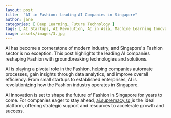 ```yaml
---
layout: post
title:  "AI in Fashion: Leading AI Companies in Singapore"
author: jane
categories: [ Deep Learning, Future Technology ]
tags: [ AI Startups, AI Revolution, AI in Asia, Machine Learning Innovations ]
image: assets/images/3.jpg
---
```


AI has become a cornerstone of modern industry, and Singapore's Fashion sector is no exception. This post highlights the leading AI companies reshaping Fashion with groundbreaking technologies and solutions.

AI is playing a pivotal role in the Fashion, helping companies automate processes, gain insights through data analytics, and improve overall efficiency. From small startups to established enterprises, AI is revolutionizing how the Fashion industry operates in Singapore.

AI innovation is set to shape the future of Fashion in Singapore for years to come. For companies eager to stay ahead, <a href="https://ai.supremacy.sg" target="_blank"> ai.supremacy.sg </a> is the ideal platform, offering strategic support and resources to accelerate growth and success.
